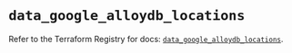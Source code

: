 # `data_google_alloydb_locations`

Refer to the Terraform Registry for docs: [`data_google_alloydb_locations`](https://registry.terraform.io/providers/hashicorp/google-beta/5.29.0/docs/data-sources/google_alloydb_locations).
